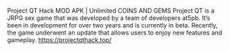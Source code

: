 Project QT Hack MOD APK | Unlimited COINS AND GEMS
Project QT is a JRPG sex game that was developed by a team of developers at5pb. It’s been in development for over two years and is currently in beta. Recently, the game underwent an update that allows users to enjoy new features and gameplay.
https://projectqthack.top/
